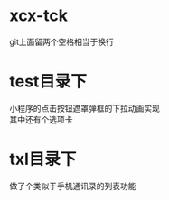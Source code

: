 # xcx-tck
git上面留两个空格相当于换行  
# test目录下   
小程序的点击按钮遮罩弹框的下拉动画实现  
其中还有个选项卡  
# txl目录下  
做了个类似于手机通讯录的列表功能  
